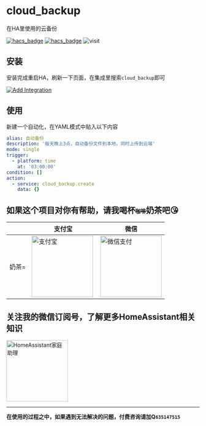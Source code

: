 # cloud_backup
在HA里使用的云备份

[![hacs_badge](https://img.shields.io/badge/Home-Assistant-%23049cdb)](https://www.home-assistant.io/)
[![hacs_badge](https://img.shields.io/badge/HACS-Custom-41BDF5.svg)](https://github.com/hacs/integration)
![visit](https://visitor-badge.laobi.icu/badge?page_id=shaonianzhentan.cloud_backup&left_text=visit)

## 安装

安装完成重启HA，刷新一下页面，在集成里搜索`cloud_backup`即可

[![Add Integration](https://my.home-assistant.io/badges/config_flow_start.svg)](https://my.home-assistant.io/redirect/config_flow_start?domain=cloud_backup)

## 使用

新建一个自动化，在YAML模式中贴入以下内容
```yaml
alias: 自动备份
description: '每天晚上3点，自动备份文件到本地，同时上传到云端'
mode: single
trigger:
  - platform: time
    at: '03:00:00'
condition: []
action:
  - service: cloud_backup.create
    data: {}
```

## 如果这个项目对你有帮助，请我喝杯<del style="font-size: 14px;">咖啡</del>奶茶吧😘
|  |支付宝|微信|
|---|---|---|
奶茶= | <img src="https://cdn.jsdelivr.net/gh/shaonianzhentan/ha-docs@master/docs/img/alipay.png" align="left" height="160" width="160" alt="支付宝" title="支付宝">  |  <img src="https://cdn.jsdelivr.net/gh/shaonianzhentan/ha-docs@master/docs/img/wechat.png" height="160" width="160" alt="微信支付" title="微信">

## 关注我的微信订阅号，了解更多HomeAssistant相关知识
<img src="https://cdn.jsdelivr.net/gh/shaonianzhentan/ha-docs@master/docs/img/wechat-channel.png" height="160" alt="HomeAssistant家庭助理" title="HomeAssistant家庭助理">

---
**在使用的过程之中，如果遇到无法解决的问题，付费咨询请加Q`635147515`**